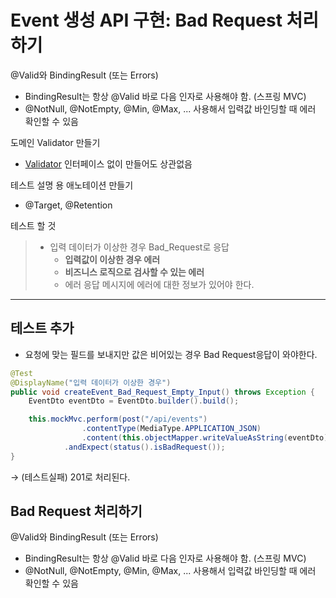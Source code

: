 # Event 생성 API 구현: Bad Request 처리하기

@Valid와 BindingResult (또는 Errors)

* BindingResult는 항상 @Valid 바로 다음 인자로 사용해야 함. (스프링 MVC)
* @NotNull, @NotEmpty, @Min, @Max, ... 사용해서 입력값 바인딩할 때 에러 확인할 수 있음

도메인 Validator 만들기

* [Validator](https://docs.spring.io/spring-framework/docs/current/javadoc-api/org/springframework/validation/Validator.html) 인터페이스 없이 만들어도 상관없음

테스트 설명 용 애노테이션 만들기

* @Target, @Retention

테스트 할 것

> * 입력 데이터가 이상한 경우 Bad_Request로 응답
>   * **입력값이 이상한 경우 에러**
>   * **비즈니스 로직으로 검사할 수 있는 에러**
>   * 에러 응답 메시지에 에러에 대한 정보가 있어야 한다.

---

## 테스트 추가

* 요청에 맞는 필드를 보내지만 값은 비어있는 경우 Bad Request응답이 와야한다.

```java
@Test
@DisplayName("입력 데이터가 이상한 경우")
public void createEvent_Bad_Request_Empty_Input() throws Exception {
    EventDto eventDto = EventDto.builder().build();

    this.mockMvc.perform(post("/api/events")
                .contentType(MediaType.APPLICATION_JSON)
                .content(this.objectMapper.writeValueAsString(eventDto)))
            .andExpect(status().isBadRequest());
}
```

→ (테스트실패) 201로 처리된다.

## Bad Request 처리하기

@Valid와 BindingResult (또는 Errors)

* BindingResult는 항상 @Valid 바로 다음 인자로 사용해야 함. (스프링 MVC)
* @NotNull, @NotEmpty, @Min, @Max, ... 사용해서 입력값 바인딩할 때 에러 확인할 수 있음











